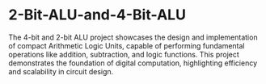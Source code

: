 # 2-Bit-ALU-and-4-Bit-ALU
The 4-bit and 2-bit ALU project showcases the design and implementation of compact Arithmetic Logic Units, capable of performing fundamental operations like addition, subtraction, and logic functions. This project demonstrates the foundation of digital computation, highlighting efficiency and scalability in circuit design.
